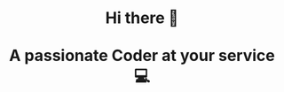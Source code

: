 <div align="center">
  <h1> Hi there 👋
  <br><br>
  A passionate Coder at your service💻 </h1>
</div>
<!--
**Hussein-Kobeisi/Hussein-Kobeisi** is a ✨ _special_ ✨ repository because its `README.md` (this file) appears on your GitHub profile.

Here are some ideas to get you started:

- 🔭 I’m currently working on ...
- 🌱 I’m currently learning ...
- 👯 I’m looking to collaborate on ...
- 🤔 I’m looking for help with ...
- 💬 Ask me about ...
- 📫 How to reach me: ...
- 😄 Pronouns: ...
- ⚡ Fun fact: ...
-->
